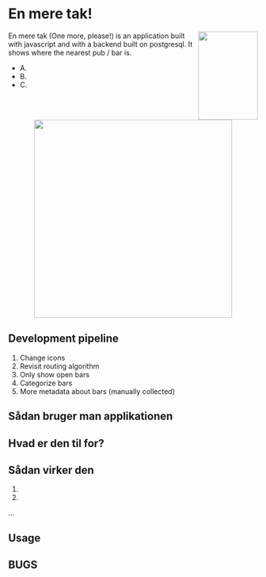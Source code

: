 # En mere tak! 

<img src="https://placekitten.com/g/120/178" align="right"
     alt="" width="120" height="178">

En mere tak (One more, please!) is an application built with javascript and with a backend built on postgresql. It shows where the nearest pub / bar is. 

* A.
* B.
* C.

<p align="center">
  <img src="https://placekitten.com/g/400" alt="" width="400">
</p>

## Development pipeline

1. Change icons
2. Revisit routing algorithm
3. Only show open bars
4. Categorize bars
5. More metadata about bars (manually collected)

## Sådan bruger man applikationen

## Hvad er den til for?

## Sådan virker den


1. 
2.
...
  
## Usage

## BUGS
